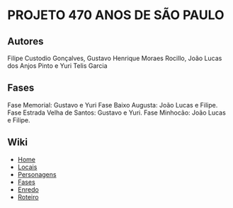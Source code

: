 # PROJETO 470 ANOS DE SÃO PAULO
## Autores
Filipe Custodio Gonçalves, Gustavo Henrique Moraes Rocillo, João Lucas dos Anjos Pinto e Yuri Telis Garcia

## Fases
Fase Memorial: Gustavo e Yuri
Fase Baixo Augusta: João Lucas e Filipe.
Fase Estrada Velha de Santos: Gustavo e Yuri.
Fase Minhocão: João Lucas e Filipe.

## Wiki
<ul>
    <li> <a href="https://github.com/yuritelis/SP470Anos-Gp2/wiki"> Home </a> </li>
    <li> <a href="https://github.com/yuritelis/SP470Anos-Gp2/wiki/Locais"> Locais </a> </li>
    <li> <a href="https://github.com/yuritelis/SP470Anos-Gp2/wiki/Personagens"> Personagens </a> </li>
    <li> <a href="https://github.com/yuritelis/SP470Anos-Gp2/wiki/Fases"> Fases </a> </li>
    <li> <a href="https://github.com/yuritelis/SP470Anos-Gp2/wiki/Enredo"> Enredo </a> </li>
    <li> <a href="https://github.com/yuritelis/SP470Anos-Gp2/wiki/Roteiro"> Roteiro </a> </li>
</ul>